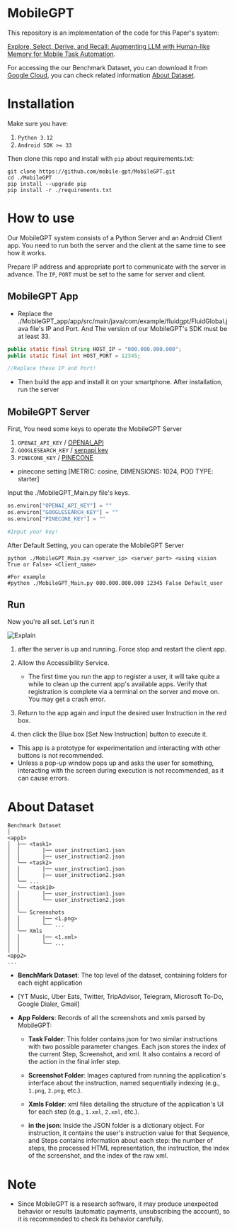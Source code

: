 # MobileGPT
This repository is an implementation of the code for this Paper's system:

[Explore, Select, Derive, and Recall: Augmenting LLM with Human-like Memory for Mobile Task Automation](https://arxiv.org/abs/2312.03003).

For accessing the our Benchmark Dataset, you can download it from [Google Cloud](https://drive.google.com/file/d/11Q6W2wtpqfBfLVWRGW8mcNaBD2VKO2Z_/view?usp=sharing), 
you can check related information [About Dataset](#About-Dataset). 


# Installation
Make sure you have:

1. `Python 3.12` 
2. `Android SDK >= 33`

Then clone this repo and install with `pip` about requirements.txt:

```shell
git clone https://github.com/mobile-gpt/MobileGPT.git
cd ./MobileGPT
pip install --upgrade pip
pip install -r ./requirements.txt
```

[//]: # (If successfully installed, you should be able to execute `droidbot -h`.)

# How to use
Our MobileGPT system consists of a Python Server and an Android Client app. You need to run both the server and the client at the same time to see how it works.

Prepare IP address and appropriate port to communicate with the server in advance. The `IP`, `PORT` must be set to the same for server and client.

## MobileGPT App
+ Replace the ./MobileGPT_app/app/src/main/java/com/example/fluidgpt/FluidGlobal.java file's IP and Port. And The version of our MobileGPT's SDK must be at least 33.

```java
public static final String HOST_IP = "000.000.000.000";
public static final int HOST_PORT = 12345;

//Replace these IP and Port!
```

+ Then build the app and install it on your smartphone. After installation, run the server

## MobileGPT Server
First, You need some keys to operate the MobileGPT Server 

1. `OPENAI_API_KEY` /  [OPENAI_API](https://platform.openai.com/)
2. `GOOGLESEARCH_KEY` / [serpapi key](https://serpapi.com/integrations/python#how-to-set-serp-api-key)
3. `PINECONE_KEY` / [PINECONE](https://www.pinecone.io/)

* pinecone setting [METRIC: cosine, DIMENSIONS: 1024, POD TYPE: starter]

Input the ./MobileGPT_Main.py file's keys.

```python
os.environ["OPENAI_API_KEY"] = ""
os.environ["GOOGLESEARCH_KEY"] = ""
os.environ["PINECONE_KEY"] = ""

#Input your key!
```
After Default Setting,  you can operate the MobileGPT Server

```shell
python ./MobileGPT_Main.py <server_ip> <server_port> <using vision True or False> <Client_name>

#For example 
#python ./MobileGPT_Main.py 000.000.000.000 12345 False Default_user
```
## Run
Now you're all set. Let's run it

![Explain](https://github.com/mobile-gpt/MobileGPT/assets/152391659/1f9dd04e-da1a-40d2-80fc-b15785377d58)

1. after the server is up and running. Force stop and restart the client app.
2. Allow the Accessibility Service.
    + The first time you run the app to register a user, it will take quite a while to clean up the current app's available apps. Verify that registration is complete via a terminal on the server and move on. You may get a crash error.
   
4. Return to the app again and input the desired user Instruction in the red box.
5. then click the Blue box [Set New Instruction] button to execute it.

+ This app is a prototype for experimentation and interacting with other buttons is not recommended.
+ Unless a pop-up window pops up and asks the user for something, interacting with the screen during execution is not recommended, as it can cause errors.

# About Dataset

```
Benchmark Dataset
│
<app1>
│  ├── <task1>
│  │       |── user_instruction1.json
│  │       |── user_instruction2.json
│  └── <task2>
│  │       |── user_instruction1.json
│  │       |── user_instruction2.json
│  └── ...
│  └── <task10>
│  │       |── user_instruction1.json
│  │       └── user_instruction2.json
│  │
│  └── Screenshots
│  │       |── <1.png>
│  │       └── ...
│  └── Xmls
│  │       |── <1.xml>
│  │       └── ...
│  │
<app2>
...
```
+ **BenchMark Dataset**: The top level of the dataset, containing folders for each eight application
+ 
  [YT Music, Uber Eats, Twitter, TripAdvisor, Telegram, Microsoft To-Do, Google Dialer, Gmail]

+ **App Folders**: Records of  all the screenshots and xmls parsed by MobileGPT:

    + **Task Folder**: This folder contains json for two similar instructions with two possible parameter changes. Each json stores the index of the current Step, Screenshot, and xml. It also contains a record of the action in the final infer step.

     + **Screenshot Folder**: Images captured from running the application's interface about the instruction, named sequentially indexing (e.g., `1.png`, `2.png`, etc.).

     + **Xmls Folder**: xml files detailing the structure of the application's UI for each step (e.g., `1.xml`, `2.xml`, etc.).
 
     +  **in the json**: Inside the JSON folder is a dictionary object. For instruction, it contains the user's instruction value for that Sequence, and Steps contains information about each step: the number of steps, the processed HTML representation, the instruction, the index of the screenshot, and the index of the raw xml.
       
# Note

- Since MobileGPT is a research software, it may produce unexpected behavior or results (automatic payments, unsubscribing the account), so it is recommended to check its behavior carefully.
